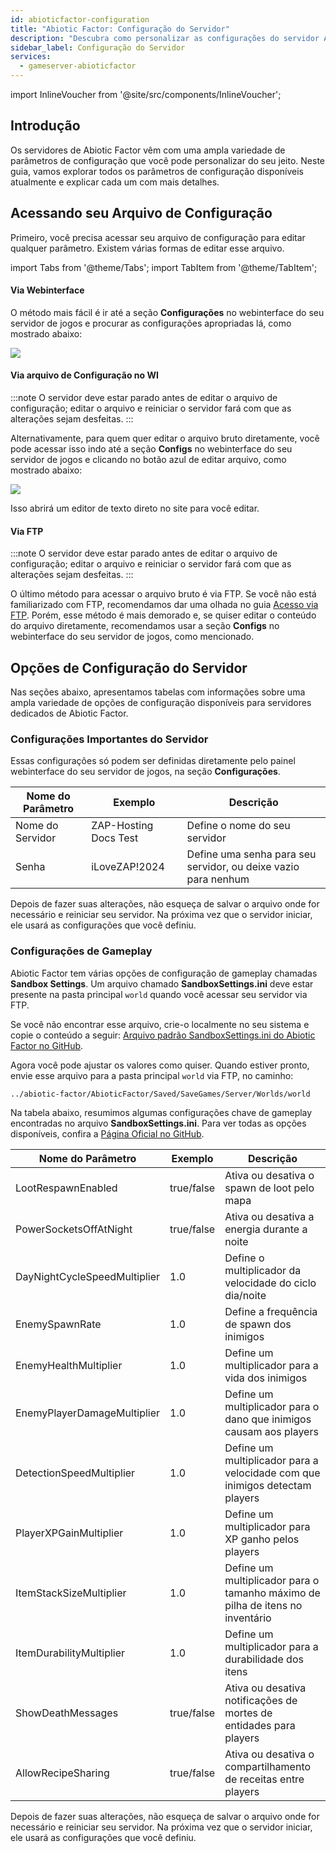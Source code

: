 ```yaml
---
id: abioticfactor-configuration
title: "Abiotic Factor: Configuração do Servidor"
description: "Descubra como personalizar as configurações do servidor Abiotic Factor para otimizar sua experiência de jogo e o desempenho do servidor → Saiba mais agora"
sidebar_label: Configuração do Servidor
services:
  - gameserver-abioticfactor
---
```


import InlineVoucher from '@site/src/components/InlineVoucher';

## Introdução

Os servidores de Abiotic Factor vêm com uma ampla variedade de parâmetros de configuração que você pode personalizar do seu jeito. Neste guia, vamos explorar todos os parâmetros de configuração disponíveis atualmente e explicar cada um com mais detalhes.

<InlineVoucher />

## Acessando seu Arquivo de Configuração

Primeiro, você precisa acessar seu arquivo de configuração para editar qualquer parâmetro. Existem várias formas de editar esse arquivo.

import Tabs from '@theme/Tabs';
import TabItem from '@theme/TabItem';

<Tabs>
<TabItem value="settings" label="Via Webinterface" default>

#### Via Webinterface

O método mais fácil é ir até a seção **Configurações** no webinterface do seu servidor de jogos e procurar as configurações apropriadas lá, como mostrado abaixo:

![](https://screensaver01.zap-hosting.com/index.php/s/QDPzFgWRrfB49HB/preview)
</TabItem>

<TabItem value="configs" label="Via arquivo de Configuração no WI">

#### Via arquivo de Configuração no WI

:::note
O servidor deve estar parado antes de editar o arquivo de configuração; editar o arquivo e reiniciar o servidor fará com que as alterações sejam desfeitas.
:::

Alternativamente, para quem quer editar o arquivo bruto diretamente, você pode acessar isso indo até a seção **Configs** no webinterface do seu servidor de jogos e clicando no botão azul de editar arquivo, como mostrado abaixo:

![](https://screensaver01.zap-hosting.com/index.php/s/dPZLs4YMQopCpfd/preview)

Isso abrirá um editor de texto direto no site para você editar.

</TabItem>

<TabItem value="ftp" label="Via FTP">

#### Via FTP

:::note
O servidor deve estar parado antes de editar o arquivo de configuração; editar o arquivo e reiniciar o servidor fará com que as alterações sejam desfeitas.
:::

O último método para acessar o arquivo bruto é via FTP. Se você não está familiarizado com FTP, recomendamos dar uma olhada no guia [Acesso via FTP](gameserver-ftpaccess.md). Porém, esse método é mais demorado e, se quiser editar o conteúdo do arquivo diretamente, recomendamos usar a seção **Configs** no webinterface do seu servidor de jogos, como mencionado.

</TabItem>
</Tabs>

## Opções de Configuração do Servidor

Nas seções abaixo, apresentamos tabelas com informações sobre uma ampla variedade de opções de configuração disponíveis para servidores dedicados de Abiotic Factor.

### Configurações Importantes do Servidor

Essas configurações só podem ser definidas diretamente pelo painel webinterface do seu servidor de jogos, na seção **Configurações**.

| Nome do Parâmetro | Exemplo                 | Descrição                                  |
| ----------------- | ----------------------- | ------------------------------------------ | 
| Nome do Servidor  | ZAP-Hosting Docs Test   | Define o nome do seu servidor              |
| Senha             | iLoveZAP!2024           | Define uma senha para seu servidor, ou deixe vazio para nenhum |

Depois de fazer suas alterações, não esqueça de salvar o arquivo onde for necessário e reiniciar seu servidor. Na próxima vez que o servidor iniciar, ele usará as configurações que você definiu.

### Configurações de Gameplay

Abiotic Factor tem várias opções de configuração de gameplay chamadas **Sandbox Settings**. Um arquivo chamado **SandboxSettings.ini** deve estar presente na pasta principal `world` quando você acessar seu servidor via FTP.

Se você não encontrar esse arquivo, crie-o localmente no seu sistema e copie o conteúdo a seguir: [Arquivo padrão SandboxSettings.ini do Abiotic Factor no GitHub](https://github.com/DFJacob/AbioticFactorDedicatedServer/blob/main/SandboxSettings.ini).

Agora você pode ajustar os valores como quiser. Quando estiver pronto, envie esse arquivo para a pasta principal `world` via FTP, no caminho:
```
../abiotic-factor/AbioticFactor/Saved/SaveGames/Server/Worlds/world
```

Na tabela abaixo, resumimos algumas configurações chave de gameplay encontradas no arquivo **SandboxSettings.ini**. Para ver todas as opções disponíveis, confira a [Página Oficial no GitHub](https://github.com/DFJacob/AbioticFactorDedicatedServer/blob/main/SandboxSettings.ini).

| Nome do Parâmetro           | Exemplo    | Descrição                                                        |
| --------------------------- | ---------- | ---------------------------------------------------------------- |
| LootRespawnEnabled          | true/false | Ativa ou desativa o spawn de loot pelo mapa                      |
| PowerSocketsOffAtNight      | true/false | Ativa ou desativa a energia durante a noite                      |
| DayNightCycleSpeedMultiplier| 1.0        | Define o multiplicador da velocidade do ciclo dia/noite         |
| EnemySpawnRate              | 1.0        | Define a frequência de spawn dos inimigos                        |
| EnemyHealthMultiplier       | 1.0        | Define um multiplicador para a vida dos inimigos                 |
| EnemyPlayerDamageMultiplier | 1.0        | Define um multiplicador para o dano que inimigos causam aos players |
| DetectionSpeedMultiplier    | 1.0        | Define um multiplicador para a velocidade com que inimigos detectam players |
| PlayerXPGainMultiplier      | 1.0        | Define um multiplicador para XP ganho pelos players              |
| ItemStackSizeMultiplier     | 1.0        | Define um multiplicador para o tamanho máximo de pilha de itens no inventário |
| ItemDurabilityMultiplier    | 1.0        | Define um multiplicador para a durabilidade dos itens            |
| ShowDeathMessages           | true/false | Ativa ou desativa notificações de mortes de entidades para players |
| AllowRecipeSharing          | true/false | Ativa ou desativa o compartilhamento de receitas entre players  |

Depois de fazer suas alterações, não esqueça de salvar o arquivo onde for necessário e reiniciar seu servidor. Na próxima vez que o servidor iniciar, ele usará as configurações que você definiu.

<InlineVoucher />